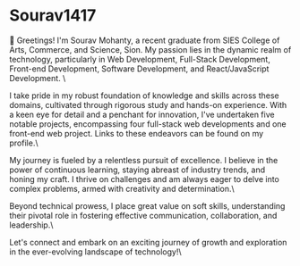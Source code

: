 # Sourav1417

👋 Greetings! I'm Sourav Mohanty, a recent graduate from SIES College of Arts, Commerce, and Science, Sion. My passion lies in the dynamic realm of technology, particularly in Web Development, Full-Stack Development, Front-end Development, Software Development, and React/JavaScript Development. \\

I take pride in my robust foundation of knowledge and skills across these domains, cultivated through rigorous study and hands-on experience. With a keen eye for detail and a penchant for innovation, I've undertaken five notable projects, encompassing four full-stack web developments and one front-end web project. Links to these endeavors can be found on my profile.\\

My journey is fueled by a relentless pursuit of excellence. I believe in the power of continuous learning, staying abreast of industry trends, and honing my craft. I thrive on challenges and am always eager to delve into complex problems, armed with creativity and determination.\\

Beyond technical prowess, I place great value on soft skills, understanding their pivotal role in fostering effective communication, collaboration, and leadership.\\

Let's connect and embark on an exciting journey of growth and exploration in the ever-evolving landscape of technology!\\
